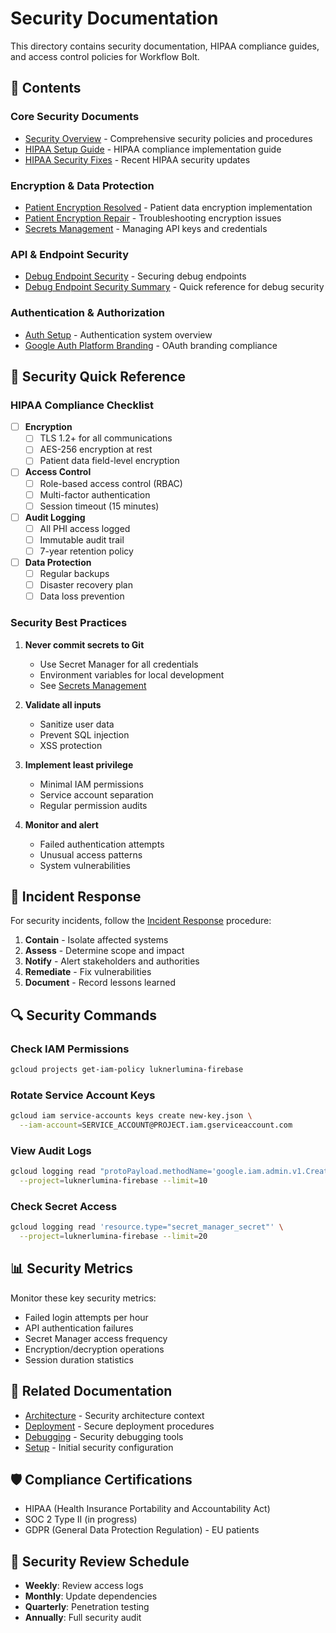 # Security Documentation

This directory contains security documentation, HIPAA compliance guides, and access control policies for Workflow Bolt.

## 📁 Contents

### Core Security Documents

- [Security Overview](SECURITY.md) - Comprehensive security policies and procedures
- [HIPAA Setup Guide](HIPAA_SETUP_GUIDE.md) - HIPAA compliance implementation guide
- [HIPAA Security Fixes](SECURITY_HIPAA_FIXES_20250623.md) - Recent HIPAA security updates

### Encryption & Data Protection

- [Patient Encryption Resolved](PATIENT_ENCRYPTION_RESOLVED.md) - Patient data encryption implementation
- [Patient Encryption Repair](patient-encryption-repair.md) - Troubleshooting encryption issues
- [Secrets Management](secrets-management.md) - Managing API keys and credentials

### API & Endpoint Security

- [Debug Endpoint Security](debug-endpoint-security.md) - Securing debug endpoints
- [Debug Endpoint Security Summary](debug-endpoint-security-summary.md) - Quick reference for debug security

### Authentication & Authorization

- [Auth Setup](auth.md) - Authentication system overview
- [Google Auth Platform Branding](google-auth-platform-branding.md) - OAuth branding compliance

## 🔐 Security Quick Reference

### HIPAA Compliance Checklist

- [ ] **Encryption**
  - [ ] TLS 1.2+ for all communications
  - [ ] AES-256 encryption at rest
  - [ ] Patient data field-level encryption

- [ ] **Access Control**
  - [ ] Role-based access control (RBAC)
  - [ ] Multi-factor authentication
  - [ ] Session timeout (15 minutes)

- [ ] **Audit Logging**
  - [ ] All PHI access logged
  - [ ] Immutable audit trail
  - [ ] 7-year retention policy

- [ ] **Data Protection**
  - [ ] Regular backups
  - [ ] Disaster recovery plan
  - [ ] Data loss prevention

### Security Best Practices

1. **Never commit secrets to Git**
   - Use Secret Manager for all credentials
   - Environment variables for local development
   - See [Secrets Management](secrets-management.md)

2. **Validate all inputs**
   - Sanitize user data
   - Prevent SQL injection
   - XSS protection

3. **Implement least privilege**
   - Minimal IAM permissions
   - Service account separation
   - Regular permission audits

4. **Monitor and alert**
   - Failed authentication attempts
   - Unusual access patterns
   - System vulnerabilities

## 🚨 Incident Response

For security incidents, follow the [Incident Response](../security-wiki/Incident-Response.md) procedure:

1. **Contain** - Isolate affected systems
2. **Assess** - Determine scope and impact
3. **Notify** - Alert stakeholders and authorities
4. **Remediate** - Fix vulnerabilities
5. **Document** - Record lessons learned

## 🔍 Security Commands

### Check IAM Permissions

```bash
gcloud projects get-iam-policy luknerlumina-firebase
```

### Rotate Service Account Keys

```bash
gcloud iam service-accounts keys create new-key.json \
  --iam-account=SERVICE_ACCOUNT@PROJECT.iam.gserviceaccount.com
```

### View Audit Logs

```bash
gcloud logging read "protoPayload.methodName='google.iam.admin.v1.CreateServiceAccountKey'" \
  --project=luknerlumina-firebase --limit=10
```

### Check Secret Access

```bash
gcloud logging read 'resource.type="secret_manager_secret"' \
  --project=luknerlumina-firebase --limit=20
```

## 📊 Security Metrics

Monitor these key security metrics:

- Failed login attempts per hour
- API authentication failures
- Secret Manager access frequency
- Encryption/decryption operations
- Session duration statistics

## 🔗 Related Documentation

- [Architecture](../architecture/) - Security architecture context
- [Deployment](../deployment/) - Secure deployment procedures
- [Debugging](../debugging/) - Security debugging tools
- [Setup](../setup/) - Initial security configuration

## 🛡️ Compliance Certifications

- HIPAA (Health Insurance Portability and Accountability Act)
- SOC 2 Type II (in progress)
- GDPR (General Data Protection Regulation) - EU patients

## 📝 Security Review Schedule

- **Weekly**: Review access logs
- **Monthly**: Update dependencies
- **Quarterly**: Penetration testing
- **Annually**: Full security audit
